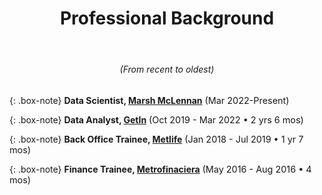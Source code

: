 <center>
<header><h1>Professional Background</h1>
</header>
<h6>(From recent to oldest)</h6>
</center>


{: .box-note}
**Data Scientist, [Marsh McLennan](https://www.marshmclennan.com)** <span style="font-size: .9rem">(Mar 2022-Present)</span>


{: .box-note}
**Data Analyst, [GetIn](https://getin.mx)** <span style="font-size: .9rem">(Oct 2019 - Mar 2022 • 2 yrs 6 mos)</span>

{: .box-note}
**Back Office Trainee, [Metlife](https://www.metlife.com)** <span style="font-size: .9rem">(Jan 2018 - Jul 2019 • 1 yr 7 mos)</span>


{: .box-note}
**Finance Trainee, [Metrofinaciera](https://metrofinanciera.com.mx)** <span style="font-size: .9rem">(May 2016 - Aug 2016 • 4 mos)</span>
